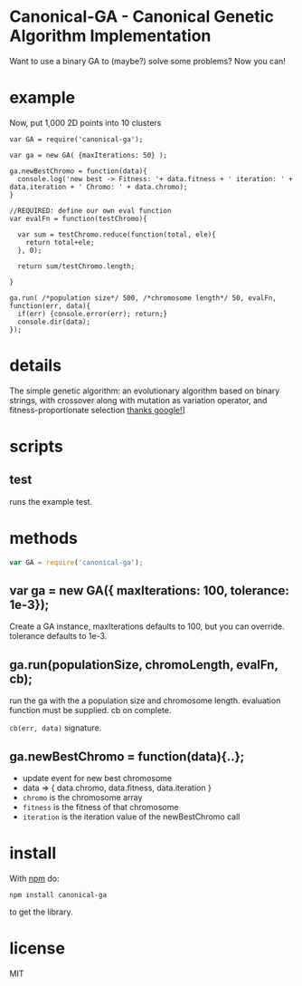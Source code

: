 # Canonical-GA - Canonical Genetic Algorithm Implementation


Want to use a binary GA to (maybe?) solve some problems?  Now you can!

# example

Now, put 1,000 2D points into 10 clusters

```
var GA = require('canonical-ga');

var ga = new GA( {maxIterations: 50} );

ga.newBestChromo = function(data){
  console.log('new best -> Fitness: '+ data.fitness + ' iteration: ' + data.iteration + ' Chromo: ' + data.chromo);
}

//REQUIRED: define our own eval function
var evalFn = function(testChromo){
  
  var sum = testChromo.reduce(function(total, ele){
    return total+ele;
  }, 0);
  
  return sum/testChromo.length;
  
}

ga.run( /*population size*/ 500, /*chromosome length*/ 50, evalFn, function(err, data){
  if(err) {console.error(err); return;}
  console.dir(data);
});

```

# details

The simple genetic algorithm: an evolutionary algorithm based on binary strings, with crossover along with mutation as variation operator, and fitness-proportionate selection [thanks google!](http://geneura.ugr.es/~jmerelo/evolutionary-computation-perl/x207.html)]

# scripts

## test

runs the example test.

# methods

``` js
var GA = require('canonical-ga');
```

## var ga = new GA({ maxIterations: 100, tolerance: 1e-3});

Create a GA instance, maxIterations defaults to 100, but you can override. tolerance defaults to 1e-3.

## ga.run(populationSize, chromoLength, evalFn, cb);

run the ga with the a population size and chromosome length.
evaluation function must be supplied.
cb on complete.

`cb(err, data)` signature.

## ga.newBestChromo = function(data){..};

* update event for new best chromosome
* data => { data.chromo, data.fitness, data.iteration }
* `chromo` is the chromosome array
* `fitness` is the fitness of that chromosome
* `iteration` is the iteration value of the newBestChromo call


# install

With [npm](https://npmjs.org) do:

```
npm install canonical-ga
```
to get the library.

# license

MIT
